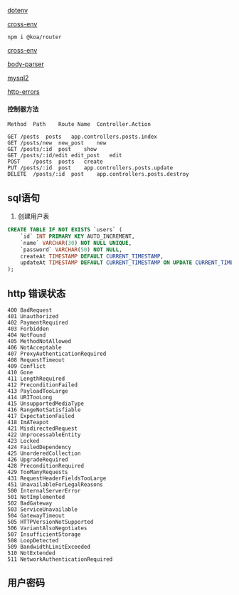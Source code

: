 


[dotenv](https://www.npmjs.com/package/dotenv)


[cross-env](https://www.npmjs.com/package/cross-env)


```
npm i @koa/router
```

[cross-env](https://www.npmjs.com/package/koa-router)


[body-parser](https://www.npmjs.com/package/koa-bodyparser)


[mysql2](https://www.npmjs.com/package/mysql2)

[http-errors](https://github.com/jshttp/http-errors)



####  控制器方法

```
Method	Path	Route Name	Controller.Action

GET	/posts	posts	app.controllers.posts.index
GET	/posts/new	new_post	new
GET	/posts/:id	post	show
GET	/posts/:id/edit	edit_post	edit
POST	/posts	posts	create
PUT	/posts/:id	post	app.controllers.posts.update
DELETE	/posts/:id	post	app.controllers.posts.destroy

```


## sql语句

1. 创建用户表

```sql
CREATE TABLE IF NOT EXISTS `users` (
	`id` INT PRIMARY KEY AUTO_INCREMENT,
	`name` VARCHAR(30) NOT NULL UNIQUE,
	`password` VARCHAR(50) NOT NULL,
	createAt TIMESTAMP DEFAULT CURRENT_TIMESTAMP,
	updateAt TIMESTAMP DEFAULT CURRENT_TIMESTAMP ON UPDATE CURRENT_TIMESTAMP
);
```


## http 错误状态

```
400	BadRequest
401	Unauthorized
402	PaymentRequired
403	Forbidden
404	NotFound
405	MethodNotAllowed
406	NotAcceptable
407	ProxyAuthenticationRequired
408	RequestTimeout
409	Conflict
410	Gone
411	LengthRequired
412	PreconditionFailed
413	PayloadTooLarge
414	URITooLong
415	UnsupportedMediaType
416	RangeNotSatisfiable
417	ExpectationFailed
418	ImATeapot
421	MisdirectedRequest
422	UnprocessableEntity
423	Locked
424	FailedDependency
425	UnorderedCollection
426	UpgradeRequired
428	PreconditionRequired
429	TooManyRequests
431	RequestHeaderFieldsTooLarge
451	UnavailableForLegalReasons
500	InternalServerError
501	NotImplemented
502	BadGateway
503	ServiceUnavailable
504	GatewayTimeout
505	HTTPVersionNotSupported
506	VariantAlsoNegotiates
507	InsufficientStorage
508	LoopDetected
509	BandwidthLimitExceeded
510	NotExtended
511	NetworkAuthenticationRequired
```

## 用户密码

